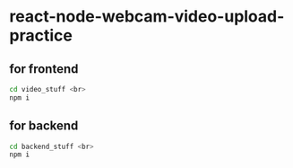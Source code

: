 # react-node-webcam-video-upload-practice

## for frontend 
```bash
cd video_stuff <br>
npm i
```


## for backend 
```bash
cd backend_stuff <br>
npm i
```


